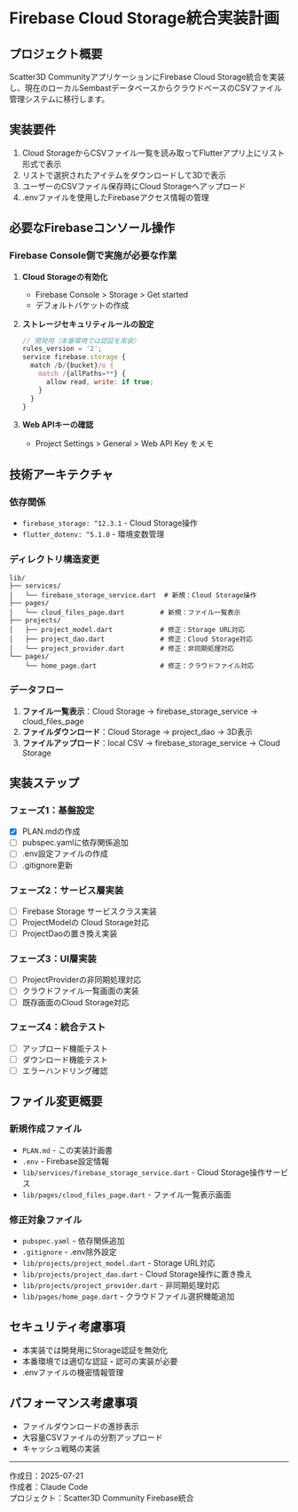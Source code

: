 # Firebase Cloud Storage統合実装計画

## プロジェクト概要
Scatter3D CommunityアプリケーションにFirebase Cloud Storage統合を実装し、現在のローカルSembastデータベースからクラウドベースのCSVファイル管理システムに移行します。

## 実装要件
1. Cloud StorageからCSVファイル一覧を読み取ってFlutterアプリ上にリスト形式で表示
2. リストで選択されたアイテムをダウンロードして3Dで表示
3. ユーザーのCSVファイル保存時にCloud Storageへアップロード
4. .envファイルを使用したFirebaseアクセス情報の管理

## 必要なFirebaseコンソール操作

### Firebase Console側で実施が必要な作業
1. **Cloud Storageの有効化**
   - Firebase Console > Storage > Get started
   - デフォルトバケットの作成

2. **ストレージセキュリティルールの設定**
   ```javascript
   // 開発用（本番環境では認証を実装）
   rules_version = '2';
   service firebase.storage {
     match /b/{bucket}/o {
       match /{allPaths=**} {
         allow read, write: if true;
       }
     }
   }
   ```

3. **Web APIキーの確認**
   - Project Settings > General > Web API Key をメモ

## 技術アーキテクチャ

### 依存関係
- `firebase_storage: ^12.3.1` - Cloud Storage操作
- `flutter_dotenv: ^5.1.0` - 環境変数管理

### ディレクトリ構造変更
```
lib/
├── services/
│   └── firebase_storage_service.dart  # 新規：Cloud Storage操作
├── pages/
│   └── cloud_files_page.dart         # 新規：ファイル一覧表示
├── projects/
│   ├── project_model.dart            # 修正：Storage URL対応
│   ├── project_dao.dart              # 修正：Cloud Storage対応
│   └── project_provider.dart         # 修正：非同期処理対応
└── pages/
    └── home_page.dart                # 修正：クラウドファイル対応
```

### データフロー
1. **ファイル一覧表示**：Cloud Storage → firebase_storage_service → cloud_files_page
2. **ファイルダウンロード**：Cloud Storage → project_dao → 3D表示
3. **ファイルアップロード**：local CSV → firebase_storage_service → Cloud Storage

## 実装ステップ

### フェーズ1：基盤設定
- [x] PLAN.mdの作成
- [ ] pubspec.yamlに依存関係追加
- [ ] .env設定ファイルの作成
- [ ] .gitignore更新

### フェーズ2：サービス層実装
- [ ] Firebase Storage サービスクラス実装
- [ ] ProjectModelの Cloud Storage対応
- [ ] ProjectDaoの置き換え実装

### フェーズ3：UI層実装
- [ ] ProjectProviderの非同期処理対応
- [ ] クラウドファイル一覧画面の実装
- [ ] 既存画面のCloud Storage対応

### フェーズ4：統合テスト
- [ ] アップロード機能テスト
- [ ] ダウンロード機能テスト
- [ ] エラーハンドリング確認

## ファイル変更概要

### 新規作成ファイル
- `PLAN.md` - この実装計画書
- `.env` - Firebase設定情報
- `lib/services/firebase_storage_service.dart` - Cloud Storage操作サービス
- `lib/pages/cloud_files_page.dart` - ファイル一覧表示画面

### 修正対象ファイル
- `pubspec.yaml` - 依存関係追加
- `.gitignore` - .env除外設定
- `lib/projects/project_model.dart` - Storage URL対応
- `lib/projects/project_dao.dart` - Cloud Storage操作に置き換え
- `lib/projects/project_provider.dart` - 非同期処理対応
- `lib/pages/home_page.dart` - クラウドファイル選択機能追加

## セキュリティ考慮事項
- 本実装では開発用にStorage認証を無効化
- 本番環境では適切な認証・認可の実装が必要
- .envファイルの機密情報管理

## パフォーマンス考慮事項
- ファイルダウンロードの進捗表示
- 大容量CSVファイルの分割アップロード
- キャッシュ戦略の実装

---
作成日：2025-07-21  
作成者：Claude Code  
プロジェクト：Scatter3D Community Firebase統合